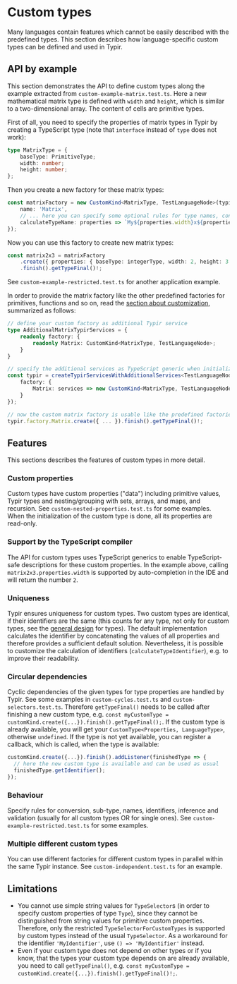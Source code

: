 # Custom types

Many languages contain features which cannot be easily described with the predefined types.
This section describes how language-specific custom types can be defined and used in Typir.


## API by example

This section demonstrates the API to define custom types along the example extracted from `custom-example-matrix.test.ts`. Here a new mathematical matrix type is defined with `width` and `height`, which is similar to a two-dimensional array. The content of cells are primitive types.

First of all, you need to specify the properties of matrix types in Typir by creating a TypeScript type (note that `interface` instead of `type` does not work):

```typescript
type MatrixType = {
    baseType: PrimitiveType;
    width: number;
    height: number;
};
```

Then you create a new factory for these matrix types:

```typescript
const matrixFactory = new CustomKind<MatrixType, TestLanguageNode>(typir, {
    name: 'Matrix',
    // ... here you can specify some optional rules for type names, conversion, sub-types, ... for all matrix types:
    calculateTypeName: properties => `My${properties.width}x${properties.height}Matrix`,
});
```

Now you can use this factory to create new matrix types:

```typescript
const matrix2x3 = matrixFactory
    .create({ properties: { baseType: integerType, width: 2, height: 3 } })
    .finish().getTypeFinal()!;
```

See `custom-example-restricted.test.ts` for another application example.

In order to provide the matrix factory like the other predefined factories for primitives, functions and so on,
read the [section about customization](../customization.md), summarized as follows:

```typescript
// define your custom factory as additional Typir service
type AdditionalMatrixTypirServices = {
    readonly factory: {
        readonly Matrix: CustomKind<MatrixType, TestLanguageNode>;
    }
}

// specify the additional services as TypeScript generic when initializing the Typir services and provide the custom factory
const typir = createTypirServicesWithAdditionalServices<TestLanguageNode, AdditionalMatrixTypirServices>({
    factory: {
        Matrix: services => new CustomKind<MatrixType, TestLanguageNode>(services, { ... })
    }
});

// now the custom matrix factory is usable like the predefined factories
typir.factory.Matrix.create({ ... }).finish().getTypeFinal()!;
```


## Features

This sections describes the features of custom types in more detail.

### Custom properties

Custom types have custom properties ("data") including primitive values, Typir types and nesting/grouping with sets, arrays, and maps, and recursion.
See `custom-nested-properties.test.ts` for some examples.
When the initialization of the custom type is done, all its properties are read-only.

### Support by the TypeScript compiler

The API for custom types uses TypeScript generics to enable TypeScript-safe descriptions for these custom properties.
In the example above, calling `matrix2x3.properties.width` is supported by auto-completion in the IDE and will return the number `2`.

### Uniqueness

Typir ensures uniqueness for custom types.
Two custom types are identical, if their identifiers are the same (this counts for any type, not only for custom types, see the [general design](../design.md) for types).
The default implementation calculates the identifier by concatenating the values of all properties and therefore provides a sufficient default solution.
Nevertheless, it is possible to customize the calculation of identifiers (`calculateTypeIdentifier`), e.g. to improve their readability.

### Circular dependencies

Cyclic dependencies of the given types for type properties are handled by Typir.
See some examples in `custom-cycles.test.ts` and `custom-selectors.test.ts`.
Therefore `getTypeFinal()` needs to be called after finishing a new custom type, e.g. `const myCustomType = customKind.create({...}).finish().getTypeFinal();`.
If the custom type is already available, you will get your `CustomType<Properties, LanguageType>`, otherwise `undefined`.
If the type is not yet available, you can register a callback, which is called, when the type is available:

```typescript
customKind.create({...}).finish().addListener(finishedType => {
  // here the new custom type is available and can be used as usual
  finishedType.getIdentifier();
});
```

### Behaviour

Specify rules for conversion, sub-type, names, identifiers, inference and validation (usually for all custom types OR for single ones).
See `custom-example-restricted.test.ts` for some examples.

### Multiple different custom types

You can use different factories for different custom types in parallel within the same Typir instance.
See `custom-independent.test.ts` for an example.


## Limitations

- You cannot use simple string values for `TypeSelector`s (in order to specify custom properties of type `Type`), since they cannot be distinguished from string values for primitive custom properties.
  Therefore, only the restricted `TypeSelectorForCustomTypes` is supported by custom types instead of the usual `TypeSelector`.
  As a workaround for the identifier `'MyIdentifier'`, use `() => 'MyIdentifier'` instead.
- Even if your custom type does not depend on other types or if you know, that the types your custom type depends on are already available,
  you need to call `getTypeFinal()`, e.g. `const myCustomType = customKind.create({...}).finish().getTypeFinal()!;`.

